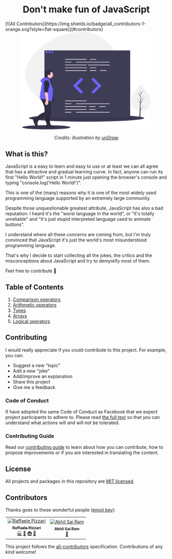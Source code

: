 <h1 align="center">Don't make fun of JavaScript</h1>
[![All Contributors](https://img.shields.io/badge/all_contributors-1-orange.svg?style=flat-square)](#contributors)
<div align="center">
  <img src="assets/undraw_code_review_l1q9.svg" alt="Dont't make fun of JavaScript" width="400"/>
  <br>
  <p>
    <em>Credits: illustration by <a href="https://undraw.co/">unDraw</a></em>
  </p>
</div>

## What is this?
JavaScript is a easy to learn and easy to use or at least we can all agree that has a attractive and gradual learning curve.
In fact, anyone can run its first "Hello World!" script in 1 minute just opening the browser's console and typing "console.log('Hello World!')". 

This is one of the (many) reasons why it is one of the most widely used programming language supported by an extremely large community.

Despite those unquestionable greatest attribute, JavaScript has also a bad reputation: I heard it's the "worst language in the world", or "it's totally unreliable" and "it's just  stupid interpreted language used to animate buttons".

I understand where all these concerns are coming from, but I'm truly convinced that JavaScript it's just the world's most misunderstood programming language.

That's why I decide to start collecting all the jokes, the critics and the misconceptions about JavaScript and try to 
demystify most of them.

Feel free to contribute 🙏

## Table of Contents

1. [Comparison operators](/content/01-comparison-operators.md)
2. [Arithmetic operators](/content/02-arithmetic-operators.md)
3. [Types](/content/03-types.md)
3. [Arrays](/content/04-arrays.md)
3. [Logical operators](/content/05-logical-operators.md)
   
## Contributing

I would really appreciate if you could contribute to this project.
For example, you can:
* Suggest a new "topic"
* Add a new "joke"
* Add/improve an explanation
* Share this project
* Give me a feedback

### Code of Conduct

If have adopted the same Code of Conduct as Facebook that we expect project participants to adhere to. Please read [the full text](https://code.facebook.com/codeofconduct) so that you can understand what actions will and will not be tolerated.

### Contributing Guide

Read our [contributing guide](/CONTRIBUTING.md) to learn about how you can contribute, how to propose improvements or if you are interested in translating the content.

## License

All projects and packages in this repository are [MIT licensed](/LICENSE).

## Contributors

Thanks goes to these wonderful people ([emoji key](https://allcontributors.org/docs/en/emoji-key)):

<!-- ALL-CONTRIBUTORS-LIST:START - Do not remove or modify this section -->
<!-- prettier-ignore -->
<table><tr><td align="center"><a href="http://www.raffaelepizzari.com"><img src="https://avatars0.githubusercontent.com/u/7393475?v=4" width="100px;" alt="Raffaele Pizzari"/><br /><sub><b>Raffaele Pizzari</b></sub></a><br /><a href="https://github.com/pixari/dmfojs/commits?author=pixari" title="Code">💻</a> <a href="https://github.com/pixari/dmfojs/commits?author=pixari" title="Documentation">📖</a> <a href="#infra-pixari" title="Infrastructure (Hosting, Build-Tools, etc)">🚇</a> <a href="#ideas-pixari" title="Ideas, Planning, & Feedback">🤔</a></td>
<td align="center"><a href="https://codepen.io/akhil_001/"><img src="https://avatars3.githubusercontent.com/u/20256099?v=4" width="100px;" alt="Akhil Sai Ram"/><br /><sub><b>Akhil Sai Ram</b></sub></a><br /><a href="https://github.com/pixari/dmfojs/commits?author=akhil0001" title="Documentation">📖</a></td>
</tr></table>

<!-- ALL-CONTRIBUTORS-LIST:END -->

This project follows the [all-contributors](https://github.com/all-contributors/all-contributors) specification. Contributions of any kind welcome!